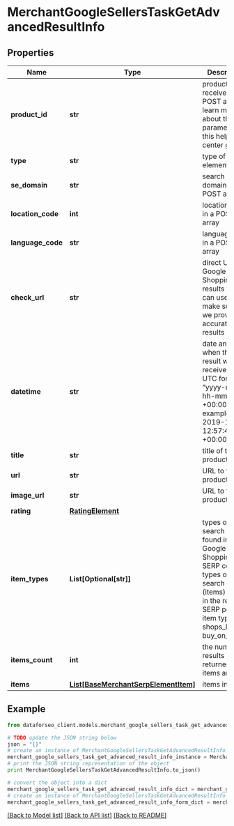 # MerchantGoogleSellersTaskGetAdvancedResultInfo


## Properties

Name | Type | Description | Notes
------------ | ------------- | ------------- | -------------
**product_id** | **str** | product_id received in a POST array learn more about the parameter in this help center guide | [optional] 
**type** | **str** | type of element | [optional] 
**se_domain** | **str** | search engine domain in a POST array | [optional] 
**location_code** | **int** | location code in a POST array | [optional] 
**language_code** | **str** | language code in a POST array | [optional] 
**check_url** | **str** | direct URL to Google Shopping results you can use it to make sure that we provided accurate results | [optional] 
**datetime** | **str** | date and time when the result was received in the UTC format: “yyyy-mm-dd hh-mm-ss +00:00” example: 2019-11-15 12:57:46 +00:00 | [optional] 
**title** | **str** | title of the product | [optional] 
**url** | **str** | URL to the product page | [optional] 
**image_url** | **str** | URL to the product image | [optional] 
**rating** | [**RatingElement**](RatingElement.md) |  | [optional] 
**item_types** | **List[Optional[str]]** | types of search results found in Google Shopping SERP contains types of all search results (items) found in the returned SERP possible item types: shops_list, buy_on_google | [optional] 
**items_count** | **int** | the number of results returned in the items array | [optional] 
**items** | [**List[BaseMerchantSerpElementItem]**](BaseMerchantSerpElementItem.md) | items in SERP | [optional] 

## Example

```python
from dataforseo_client.models.merchant_google_sellers_task_get_advanced_result_info import MerchantGoogleSellersTaskGetAdvancedResultInfo

# TODO update the JSON string below
json = "{}"
# create an instance of MerchantGoogleSellersTaskGetAdvancedResultInfo from a JSON string
merchant_google_sellers_task_get_advanced_result_info_instance = MerchantGoogleSellersTaskGetAdvancedResultInfo.from_json(json)
# print the JSON string representation of the object
print MerchantGoogleSellersTaskGetAdvancedResultInfo.to_json()

# convert the object into a dict
merchant_google_sellers_task_get_advanced_result_info_dict = merchant_google_sellers_task_get_advanced_result_info_instance.to_dict()
# create an instance of MerchantGoogleSellersTaskGetAdvancedResultInfo from a dict
merchant_google_sellers_task_get_advanced_result_info_form_dict = merchant_google_sellers_task_get_advanced_result_info.from_dict(merchant_google_sellers_task_get_advanced_result_info_dict)
```
[[Back to Model list]](../README.md#documentation-for-models) [[Back to API list]](../README.md#documentation-for-api-endpoints) [[Back to README]](../README.md)


